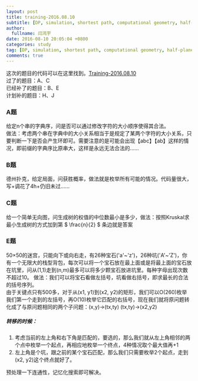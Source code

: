 ```yaml
---
layout: post
title: training-2016.08.10
subtitle: [DP, simulation, shortest path, computational geometry, half-plane intersection, string]
author:
  fullname: 闫鸿宇
date: 2016-08-10 20:05:04 +0800
categories: study
tag: [DP, simulation, shortest path, computational geometry, half-plane intersection, string]
comments: true
---
```


这次的题目的代码可以在这里找到。[Training-2016.08.10](https://github.com/New-bottle/training/tree/master/2016summer/160810)  
过了的题目：A、C  
已经补了的题目：B、E  
计划补的题目：H、J  

### A题
  给定n个串的字典序，问是否可以通过修改字符的大小顺序使得其合法。  
  做法：考虑两个串在字典中的大小关系相当于是规定了某两个字符的大小关系，只要判断一下是否会产生环即可。需要注意的是可能会出现【abc】【ab】这样的情况，即前缀的字典序比原串大，这样是永远无法合法的……

### B题
  德州扑克，给定局面，问获胜概率，做法就是枚举所有可能的情况。代码量很大，写+调花了4h+仍旧未过……

### C题
  给一个简单无向图，问生成树的权值的中位数最小是多少，做法：按照Kruskal求最小生成树的方式加到第 $ \frac{n}{2} $ 条边就是答案

### E题
  50×50的迷宫，只能向下或向右走，有26种宝石('a'~'z')，26种坑('A'~'Z')，你有一个无限大的栈型背包，每次可以将一个宝石放在最上面或是将最上面的宝石放在坑里，问从(1,1)走到(n,m)最多可以将多少颗宝石放进坑里。每种字母出现次数不超过10。
  做法：我们可以将宝石看做左括号，坑看做右括号，即求最长的合法的括号序列。  
  由于关键点只有500多，对于从(x1, y1)到(x2, y2)的矩形，我们可以O(260)枚举我们第一个走到的左括号，再O(10)枚举它匹配的右括号，现在我们就将原问题转化成了与原问题相同的两个子问题：(x,y)->(tx,ty) (tx,ty)->(x2,y2)  

#####  转移的时候：  
  1. 考虑当前的左上角和右下角是匹配的，要选的，那么我们就从左上角相邻的两个点中枚举一个起点，再相应地枚举一个终点，4种情况取个最大值再+1  
  2. 左上角是个坑，跟之前的某个宝石匹配，那么我们只需要枚举2个起点，走到(x2, y2)这个终点就好了。  


  预处理一下连通性，记忆化搜索即可解决。
